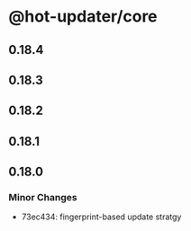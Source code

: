 # @hot-updater/core

## 0.18.4

## 0.18.3

## 0.18.2

## 0.18.1

## 0.18.0

### Minor Changes

- 73ec434: fingerprint-based update stratgy
